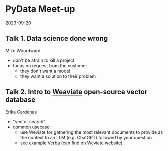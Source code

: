 # PyData Meet-up

2023-09-20

## Talk 1. Data science done wrong

Mike Woordward

- don't be afrain to kill a project
- focus on request from the customer
    - they don't want a model
    - they want a solution to their problem

## Talk 2. Intro to [Weaviate]() open-source vector database

Erika Cardenas

- "vector search"
- common usecase:
    - use Weviate for gathering the most relevant documents to provide as the context to an LLM (e.g. ChatGPT) followed by your question
    - see example Verba (can find on Weviate website)
